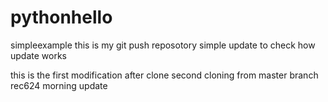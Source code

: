 # pythonhello
simpleexample
this is my git push reposotory
simple update to check how update works

this is the first modification after clone
second cloning from master branch
rec624 morning update
